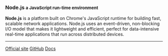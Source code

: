 ### Node.js <small>a JavaScript run-time environment</small>

  **Node.js** is a platform built on Chrome's JavaScript runtime for building fast, 
  scalable network applications. Node.js uses an event-driven, non-blocking 
  I/O model that makes it lightweight and efficient, perfect for data-intensive 
  real-time applications that run across distributed devices.

<hr>

<div class="button-group small align-right">
    <a class="button nodejs" href="https://nodejs.org/"><i class="fas fa-home"></i> Official site</a>
    <a class="button github" href="https://github.com/nodejs"><i class="fab fa-github"></i> GitHub</a>
    <a class="button docs" href="https://nodejs.org/en/docs/"><i class="fas fa-book"></i> Docs</a>
</div>

